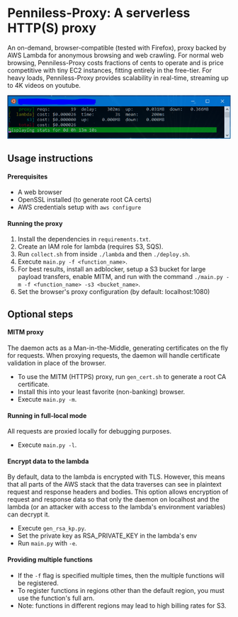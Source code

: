 Penniless-Proxy: A serverless HTTP(S) proxy
===========================================
An on-demand, browser-compatible (tested with Firefox), proxy backed by AWS 
Lambda for anonymous browsing and web crawling. For normal web browsing,
Penniless-Proxy costs fractions of cents to operate and is price
competitive with tiny EC2 instances, fitting entirely in the free-tier.
For heavy loads, Penniless-Proxy provides scalability in real-time,
streaming up to 4K videos on youtube.

![alt text](screenshot.png 'Run the proxy with live stats.')

Usage instructions
------------------

#### Prerequisites
- A web browser
- OpenSSL installed (to generate root CA certs)
- AWS credentials setup with `aws configure`

#### Running the proxy
1. Install the dependencies in `requirements.txt`.
2. Create an IAM role for lambda (requires S3, SQS).
3. Run `collect.sh` from inside `./lambda` and then `./deploy.sh`.
4. Execute `main.py -f <function_name>`.
5. For best results, install an adblocker, setup a S3 bucket for
large payload transfers, enable MITM, and run with the command 
`./main.py -m -f <function_name> -s3 <bucket_name>`.
6. Set the browser's proxy configuration (by default: localhost:1080)

Optional steps
--------------

#### MITM proxy
The daemon acts as a Man-in-the-Middle, generating certificates on the fly
for requests. When proxying requests, the daemon will handle certificate
validation in place of the browser.
- To use the MITM (HTTPS) proxy, run `gen_cert.sh` to
generate a root CA certificate.
- Install this into your least favorite (non-banking) browser.
- Execute `main.py -m`.

#### Running in full-local mode
All requests are proxied locally for debugging purposes.
- Execute `main.py -l`.

#### Encrypt data to the lambda
By default, data to the lambda is encrypted with TLS. However, this means
that all parts of the AWS stack that the data traverses can see in plaintext
request and response headers and bodies. This option allows encryption of
request and response data so that only the daemon on localhost and the lambda 
(or an attacker with access to the lambda's environment variables) can decrypt
it. 
- Execute `gen_rsa_kp.py`.
- Set the private key as RSA_PRIVATE_KEY in the lambda's env
- Run `main.py` with `-e`.

#### Providing multiple functions
- If the `-f` flag is specified multiple times, then the multiple functions
will be registered.
- To register functions in regions other than the default region, you must use
the function's full arn.
- Note: functions in different regions may lead to high billing rates for S3.

